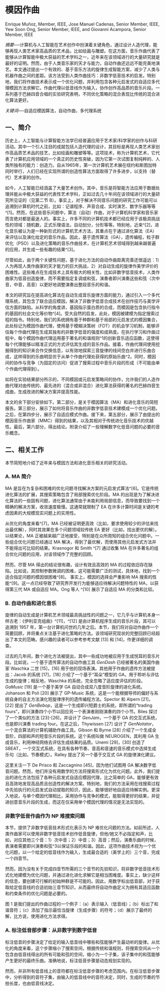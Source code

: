 # 模因作曲

Enrique Muñoz, Member, IEEE, Jose Manuel Cadenas, Senior Member, IEEE, Yew Soon Ong, Senior Member, IEEE, and Giovanni Acampora, Senior Member, IEEE

*摘要*──计算机与人工智能在艺术创作中扮演着关键角色，通过设计人造代理，能够再现人类艺术家高品质的艺术品，比如绘画与雕塑。在这方面，音乐作曲代表了能够从计算智能中极大获益的艺术学科之一，近年来在该领域进行的大量研究就是最好的证明。然而，由于人类音乐家的天才与能力，自动作曲还远远不能完美地演艺。本文通过提出一个有效的、基于音乐方法的旋律生成智能方案，减少了人类与机器作曲之间的差距。该方法受到人类作曲技巧：非数字低音技术的启发。特别地，我们将作曲技术表示成一个优化问题，并利用包含各种元启发式的自适应多代理模因方法求解它。作曲代理以低音线作为输入，协作创作高品质的音乐片段。一系列基于巴赫四音合唱的实验研究表明，不同优化策略的混合表现比传统的混合进化算法更好。

*关键词*──自适应模因算法，自动作曲，多代理系统

## 一、简介

历史上，人工智能与计算智能方法学已经普遍应用于艺术家/科学家的创作与科研活动。其中一个引人注目的成就包括人造代理的设计，其目标是再现人类艺术家创作高品质艺术品的技艺，比如绘画和雕塑等等。这项技术，称为计算机艺术，它代表了计算机应用领域的一个真正的历史性突破，因为它第一次试图复制纯粹的、人类所独有的能力：创造力。自从1965年，第一次计算机艺术展在纽约和斯图加特同时举行，人们已经在实现所谓的创造性算法方面取得了许多进步，以支持（替代）艺术家的创作。

如今，人工智能已经涵盖了大量艺术创作。其中，音乐是将智能方法应用于数据处理并能从中极大获益的代表性艺术学科，正如过去几十年间在该领域进行的大量研究所见证的（见第二节 B）。事实上，对于解决不同音乐问题的研究工作可能可以追溯到计算机时代之前，比如：记谱程序、声音合成、实时演艺、数字乐器等等^[1]。然而，在这些音乐问题中，算法（自动）作曲，对于计算机科学家和音乐家而言绝对都是最迷人的。事实上，许多不同的计算机技术都已经应用于该极具挑战性的领域：随机数，正式乐理语法，自动划分，分形等等。特别地，近来^[2]，进化音乐被认为是一种新形式的计算机艺术方法，其重点在于通过进化算法（EA）来评估以及演化给定的音乐作品。因此，基于遗传算法（GA），遗传编程，粒子群优化（PSO）以及进化策略的音乐作曲技术，在计算机艺术领域得到越来越普遍的应用，并生成一些有趣的结果^[3]。

尽管如此，由于两个关键性问题，基于进化方法的自动作曲距离完善还很遥远：1）人为再现人类作曲家的天才能力的巨大挑战，2）对自动生成的旋律作美学评价的困难性。这些难点在生成技术上具有极大的相关性，比如非数字低音技术，人类作曲家为低音创造旋律，而不需要指定复调或和弦，演奏者即兴演奏这些和弦（次中音，中音，高音）以更好地调整演奏出整段音乐的和谐。

本文的研究旨在提高进化算法在自动生成音乐旋律方面的能力，通过引入一个多代理系统，其包含了联合适应模因，解决了非数字低音合成技术在创作技巧与美学评估方面的缺陷。从科学的角度讲，基因指示蛋白质的合成，而模因是包含执行指令的基因的社会文化等价物^[4]。受大自然的启发，此处，模因被建模为指定搜索过程的指令。特别地，我们的系统拥有基于种群和基于局部的元启发式的模因集合，此处标记为模因作曲代理，使用基于模糊决策树（FDT）的机会学习机制，能够评估每个作曲代理在生成其独有的非数字低音的强度和成熟度。在执行学习和作曲过程中，每个模因作曲代理运用基于著名的和谐规则^1的创新音乐适应函数，这使得每个代理能够以精准正式的方式评估其生成的音乐作品。接着，作曲代理间使用挖掘得到的知识来合作交换信息，以有效地探索三音旋律的线间空白并进行乐曲合成，这样得到的乐曲明显优于从单个作曲代理处获得的原始乐曲^2。同时，模因间的协作与竞争（为固定的访问）促进了搜索过程中音乐片段的形成（不可能由单个作曲代理得到）。

如将在实验结果部分所示的，不同模因或元启发策略间的协作，允许我们的人造作曲代理对由传统的、最先进的（混合或非混合）进化算法获得的著名的巴赫四音生成曲，生成改进的解决方案并提高性能。

本文的余下部分安排如下。第二部分，是关于模因算法（MA）和进化音乐的简短报告。第三部分，展示了如何将音乐作曲的非数字低音技术建模成一个优化问题。之后，在第四步分，展示了自适应模式作曲。接下来，第五部分，展示了由提出的模因音乐作曲家（MMC）得到的结果，以及其相对于传统进化音乐技术的优越性。最后，第六部分，得出结论。附录介绍了一些理解数字化低音问题的必要的音乐概念。

## 二、相关工作

本节简短地介绍了近年来与模因方法和进化音乐相关的研究活动。

### A. MA 简介

MA 是旨在为复杂和困难的优化问题寻找解决方案的元启发式算法^[6]。它是传统进化算法的扩展，其搜索策略包含了局部搜索优化阶段。MA 的出现是为了解决进化算法的一些固有问题，进化算法通常由于未能利用局部信息，而导致要找到一个精确的解决方案，收敛速度极慢。这通常就限制了 EA 在许多计算时间是关键的考虑因素的大规模现实问题上的实用性。

从优化的角度来看^[7]，MA 已经被证明更高效（比如，要求使用较少的评估来找出最优解），同时其效果在多个问题领域较传统 EA 更好（比如，找出更优的解）。以结果论，MA 正被越来越广泛地接受，特别是在众所周知的组合优化问题中。一些组合优化问题已经通过 MA 解决，得到了最优解，而使用其他元启发式方法并不能得出可比较的结果。Krasnogor 和 Smith ^[7] 通过收集 MA 在许多著名的组合优化问题的应用，对该领域作了完整的回顾。

然而，尽管 MA 得出的结论很有趣，设计有效且高效的 MA 的过程依旧存在缺陷。比如说，其控制参数微调的困难，这可能需要广泛的测试，具体地，找到一个适合指定问题的模因很困难^[8]。 事实上，模因的选择会严重影响 MA 搜索的性能^[9]。这一点已经导致了研究界开发行为能够适应待解决问题特性的 MA，以获得第三代 MA 或自适应 MA。Ong 等人 ^[10] 展示了自适应 MA 的分类和比较。

### B. 自动作曲和进化音乐

旋律的自动生成是计算机艺术领域最具挑战性的问题之一，它几乎与计算机本身一样古老：《伊利亚克组曲》^[11]，^[12] 是由计算机程序生成的音乐片段，其可以追溯到 1957 年，第一台计算机问世的几年之后。本节，我们将对自动作曲作一个简要回顾，并将重点关注基于进化策略的方法。该领域研究现状的完整回顾已经超出了本文的范畴。感兴趣的读者可以参考参考文献 [13] 和 [14]，作更详细的调查。

过去的几年间，数个进化方法被提出，其中一些成功地被应用于生成悦耳的音乐片段。比如说，一个基于遗传算法的自动作曲工具 *GenDash* 已经被著名的美国作曲家 Waschka 二世 [15]，[16] 用于他的现场表演。其他用于作曲的遗传方法被提出：Jacob 的系统 [17]，[18] 介绍了一个基于“耳朵”模型的 GA，用于聆听与评估生成的旋律；相反地，Waschka 的系统，完全忽略了适应度评估的阶段。*GaMusic* [19] 是一个基于美学 GA 自动合成双八度音阶旋律的进化系统。Johanson 和 Poli [20] 展示了 GP-Music 系统，这是一个能根据导师的偏好与系统自身的自主方法演化短旋律序列的遗传编程方法。Spector 和 Alpern [21]，[22] 提出了 *GenBebop*，这是一个生成即兴短爵士的系统，即所谓的“trading fours”，即兴演奏四个小节以回应另一个表演者刚刚演奏的四个小节。Biles 探讨了一个类似的方法 [23]-[26]，并设计了 *GenJam*，一个基于 GA 的交互式系统，也是即兴演奏 trading four。在这之后，Thywissen [27] 设计了 *GenNotator*，一个混合算法的计算机辅助作曲工具。Gibson 和 Byrne [28] 介绍了一个生成全音阶，四部和声的短音乐片段的系统。这个系统叫做 NEUROGEN，其利用 GA 生成音乐，利用神经网络去评估生成结果的品质。Unemi [29]，[30] 创造了 SBEAT，一个交互式系统，在具有各种节奏、音高和音速的音乐模式中选择生成乐句（比如，节奏模式）。Ralley 提出了另一个基于交互式 GA 的旋律演化建议。

这里关注一下 De Prisco 和 Zaccagnino [45]，因为他们试图用 GA 解决数字低音问题。然而，他们并没有用数学的方法将搜索形式化为优化问题。此外，我们提出的进化方法包括了各种元启发式自适应模因代理，比之简单的 GA，能够更有效且高效地发现高品质且创造性的解决方案。特别地，我们的方法采用在线搜索过程中先验执行的元启发式自动提取的知识，因此，能够很好地自适应待解实例。更深入地说，与单个模因代理相比，采用协作与竞争的模式，能取得更好的结果，并促进创意音乐片段的生成，而这在仅采用单个模因代理的情况是无法实现的。

### 非数字低音作曲作为 NP 难搜索问题

本节，提供了非数字低音技术形式化表示为 NP 难优化问题的方法。如前所述，人类作曲家可以使用非数字低音技术创作低音旋律，但他/她又不必指定和声，比如，对应其他三个音：1）次中音；2）中音；3）高音；然后，演奏乐曲的时候，表演者需要即兴演奏和弦^3以保证乐段的和谐。因此，这项作曲技术视为一个优化问题，以一个给定的低音线作为输入，生成最合适的（美学上的）三个音，完成一个四音节。

然而，因为没有关于完成四音节所需的三个音节的先验知识，将非数字低音技术形式化地建模为优化问题，并通过进化进化求解它是相当困难度。事实上，缺少这样的信息，要创建可行解的初始种群是不可能的。因此，用数字标出低音部，对于获取给定低音线的合适初始三音节知识，从而最终将自动作曲定义为拥有其适应函数和约束条件的优化问题是必要的。

图 1 是我们提出的作曲过程的一个例子：（a）表示输入（低音线）；（b）标出了和谐音符；（c）添加了指示最恰当旋律（生成步骤）的符号；（d）展示了最终的解，比方说，使用进化方法求得。

### A. 标注低音部步骤：从非数字到数字低音

标注低音的步骤决定了给定的输入低音线中哪些和弦能够产生最动听的旋律。从优化的角度来看，这个步骤缩小了搜索空间，根据传统和谐规则，将搜索空间从一个包含由低音线得出的所有可能和弦的空间，缩小为一个子集，该子集中的和弦能够产生更好的最终乐曲。准确地说，标注低音步骤是动态规划实现的。

然而，并非所有低音线上的音符都在标注低音步骤的考虑范围内。在标注低音步骤中，分析得到的音符子集，由输入的低音线中的音符决定，同时，生成的节奏的节拍长度，也由低音线决定。

